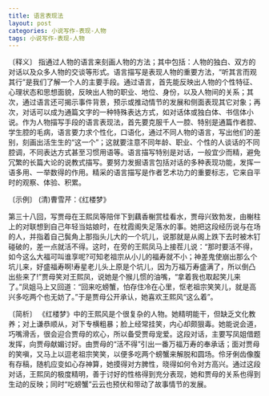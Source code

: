 ```yaml
---
title: 语言表现法
layout: post
categories: 小说写作-表现-人物
tags: 小说写作-表现-人物
---
```


〔释义〕 指通过人物的语言来刻画人物的方法；其中包括：人物的独白、双方的对话以及众多人物的交谈等形式。语言描写是表现人物的重要方法，“听其言而观其行”是我们了解一个人的主要手段。通过语言，首先能反映出人物的个性特征、心理状态和思想面貌，反映出人物的职业、地位、身份，以及人物间的关系；其次，通过语言还可揭示事件背景，预示或推动情节的发展和侧面表现其它对象；再次，对话可以成为通篇文字的一种特殊表达方式，如对话体或独白体、书信体小说。作为人物描写手段的语言表现法，首先要克服千人一腔、特别是通篇作者腔、学生腔的毛病，语言要力求个性化，口语化，通过不同人物的语言，写出他们的差别，刻画出活生生的“这一个”；这就要注意不同年龄、职业、个性的人谈话的不同腔调，不同表达方式甚至习惯用语等。语言描写特别是对话，一般宜少而精，避免冗繁的长篇大论的说教式描写。要努力发掘语言包括对话的多种表现功能，发挥一语多用、一举数得的作用。精采的语言描写是作者艺术功力的重要标志，它来自平时的观察、体验、积累。

〔示例〕 (清)曹雪芹：《红楼梦》

第三十八回，写贾母在王熙凤等陪伴下到藕香榭赏桂看水，贾母兴致勃发，由榭柱上的对联想到自己年轻当姑娘时，在枕霞阁失足落水的事。她把这段经历说与在场的人，并指着自己鬓角上那指头儿大的一个坑儿，说那就是从阁上跌下去时被木钉碰破的，差一点就活不得。这时，在旁的王熙凤马上接茬儿说：“那时要活不得，如今这么大福可叫谁享呢?可知老祖宗从小儿的福寿就不小；神差鬼使崩出那么个坑儿来，好盛福寿啊!寿星老儿头上原是个坑儿，因为万福万寿盛满了，所以倒凸出些来了!”贾母笑对王熙凤，说她是个猴儿惯的油嘴，“拿着我也取起笑儿来了。”凤姐马上又回道：“回来吃螃蟹，怕存住冷在心里，怄老祖宗笑笑儿，就是高兴多吃两个也无妨了。”于是贾母公开承认，她喜欢王熙风“这么着”。

〔简析〕 《红楼梦》中的王熙风是个很复杂的人物。她精明能干，但缺乏文化教养；对上谦恭顺从，对下专横粗暴；脸上经常挂笑，内心却颇狠毒。她能说会道，巧嘴滑舌，很会迎合贾母的欢心，所以备受贾母宠爱。这段对话，主要写凤姐借题发挥，向贾母献媚讨好。由贾母的“活不得”引出一番万福万寿的奉承话；面对贾母的笑嗔，又马上以逗老祖宗笑笑，以便多吃两个螃蟹来解脱和圆场。伶牙俐齿像腹有存稿，随机应变如心存神算，她摸得对方脾性，晓得如何令对方高兴。通过这段对话，王熙凤的极度精明，善于讨好的性格得到充分表现，她和贾母的关系也得到生动的反映；同时“吃螃蟹”云云也预伏和带动了故事情节的发展。 